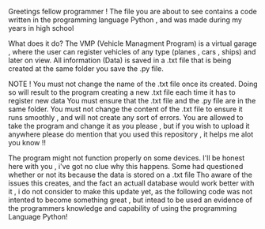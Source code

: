 Greetings fellow programmer ! 
The file you are about to see contains a code written in the programming language Python , and was made during my years in high school 

What does it do? 
The VMP (Vehicle Managment Program) is a virtual garage , where the user can register vehicles of any type (planes , cars , ships) and later on view. 
All information (Data) is saved in a .txt file that is being created at the same folder you save the .py file. 

NOTE ! You must not change the name of the .txt file once its created. Doing so will result to the program creating a new .txt file each time it has to register new data 
You must ensure that the .txt file and the .py file are in the same folder. 
You must not change the content of the .txt file to ensure it runs smoothly , and will not create any sort of errors. 
You are allowed to take the program and change it as you please , but if you wish to upload it anywhere please do mention that you used this repository , it helps me alot you know !!

The program might not function properly on some devices. I'll be honest here with you , i've got no clue why this happens. Some had questioned whether or not its because the data is stored on a .txt file
Tho aware of the issues this creates, and the fact an actuall database would work better with it , i do not consider to make this update yet, as the following code was not intented to become something great , but intead to be used an evidence of the programmers knowledge and capability of using the programming Language Python!
